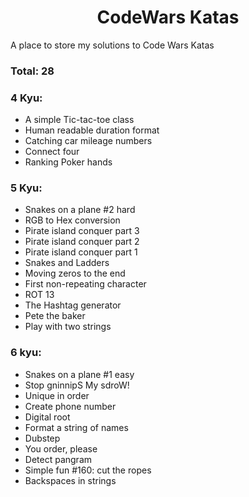 # <center>CodeWars Katas</center>

A place to store my solutions to Code Wars Katas

### Total: 28

### 4 Kyu:

- A simple Tic-tac-toe class
- Human readable duration format
- Catching car mileage numbers
- Connect four
- Ranking Poker hands

### 5 Kyu:

- Snakes on a plane #2 hard
- RGB to Hex conversion
- Pirate island conquer part 3
- Pirate island conquer part 2
- Pirate island conquer part 1
- Snakes and Ladders
- Moving zeros to the end
- First non-repeating character
- ROT 13
- The Hashtag generator
- Pete the baker
- Play with two strings

### 6 kyu:

- Snakes on a plane #1 easy
- Stop gninnipS My sdroW!
- Unique in order
- Create phone number
- Digital root
- Format a string of names
- Dubstep
- You order, please
- Detect pangram
- Simple fun #160: cut the ropes
- Backspaces in strings
